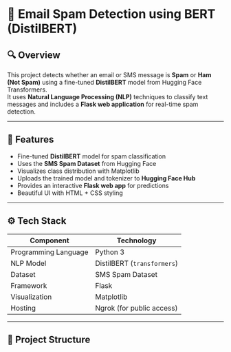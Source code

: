 
# 📧 Email Spam Detection using BERT (DistilBERT)

## 🔍 Overview
This project detects whether an email or SMS message is **Spam** or **Ham (Not Spam)** using a fine-tuned **DistilBERT** model from Hugging Face Transformers.  
It uses **Natural Language Processing (NLP)** techniques to classify text messages and includes a **Flask web application** for real-time spam detection.

---

## 🧠 Features
- Fine-tuned **DistilBERT** model for spam classification  
- Uses the **SMS Spam Dataset** from Hugging Face  
- Visualizes class distribution with Matplotlib  
- Uploads the trained model and tokenizer to **Hugging Face Hub**  
- Provides an interactive **Flask web app** for predictions  
- Beautiful UI with HTML + CSS styling  

---

## ⚙️ Tech Stack

| Component | Technology |
|------------|-------------|
| Programming Language | Python 3 |
| NLP Model | DistilBERT (`transformers`) |
| Dataset | SMS Spam Dataset |
| Framework | Flask |
| Visualization | Matplotlib |
| Hosting | Ngrok (for public access) |

---

## 📁 Project Structure
